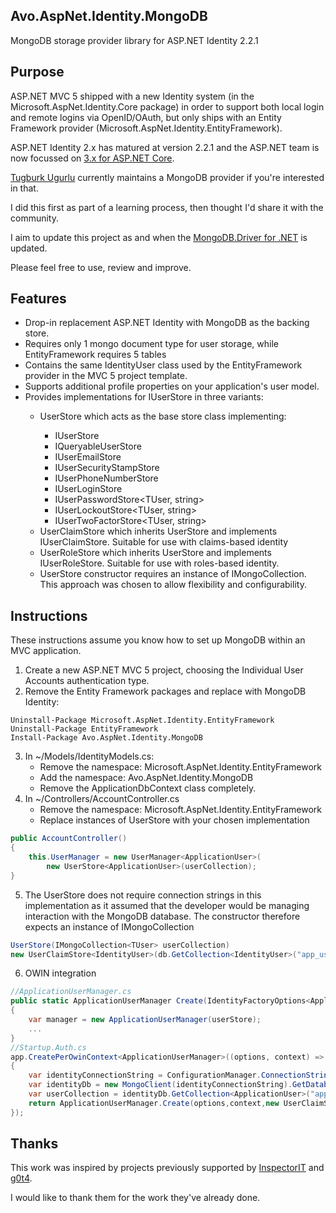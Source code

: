 ## Avo.AspNet.Identity.MongoDB ##

MongoDB storage provider library for ASP.NET Identity 2.2.1

## Purpose ##

ASP.NET MVC 5 shipped with a new Identity system (in the Microsoft.AspNet.Identity.Core package) in order to support both local login and remote logins via OpenID/OAuth, but only ships with an Entity Framework provider (Microsoft.AspNet.Identity.EntityFramework).

ASP.NET Identity 2.x has matured at version 2.2.1 and the ASP.NET team is now focussed on [3.x for ASP.NET Core](https://github.com/aspnet/Identity/). 

[Tugburk Ugurlu](https://github.com/tugberkugurlu/AspNetCore.Identity.MongoDB) currently maintains a MongoDB provider if you're interested in that.

I did this first as part of a learning process, then thought I'd share it with the community.

I aim to update this project as and when the [MongoDB.Driver for .NET](http://mongodb.github.io/mongo-csharp-driver/) is updated.

Please feel free to use, review and improve.

## Features ##
* Drop-in replacement ASP.NET Identity with MongoDB as the backing store.
* Requires only 1 mongo document type for user storage, while EntityFramework requires 5 tables
* Contains the same IdentityUser class used by the EntityFramework provider in the MVC 5 project template.
* Supports additional profile properties on your application's user model.
* Provides implementations for IUserStore<TUser> in three variants:
    * UserStore<TUser> which acts as the base store class implementing: 
        * IUserStore<TUser>
        * IQueryableUserStore<TUser>
        * IUserEmailStore<TUser>
        * IUserSecurityStampStore<TUser>
        * IUserPhoneNumberStore<TUser>
        * IUserLoginStore<TUser>
        * IUserPasswordStore<TUser, string>
        * IUserLockoutStore<TUser, string>
        * IUserTwoFactorStore<TUser, string>
    * UserClaimStore<TUser> which inherits UserStore<TUser> and implements IUserClaimStore<TUser>. Suitable for use with claims-based identity
    * UserRoleStore<TUser> which inherits UserStore<TUser> and implements IUserRoleStore<TUser>. Suitable for use with roles-based identity.
    * UserStore constructor requires an instance of IMongoCollection<TUser>. This approach was chosen to allow flexibility and configurability.

## Instructions ##
These instructions assume you know how to set up MongoDB within an MVC application.

1. Create a new ASP.NET MVC 5 project, choosing the Individual User Accounts authentication type.
2. Remove the Entity Framework packages and replace with MongoDB Identity:

```NuGet Package Manager Console
Uninstall-Package Microsoft.AspNet.Identity.EntityFramework
Uninstall-Package EntityFramework
Install-Package Avo.AspNet.Identity.MongoDB
```
    
3. In ~/Models/IdentityModels.cs:
    * Remove the namespace: Microsoft.AspNet.Identity.EntityFramework
    * Add the namespace: Avo.AspNet.Identity.MongoDB
	* Remove the ApplicationDbContext class completely.
4. In ~/Controllers/AccountController.cs
    * Remove the namespace: Microsoft.AspNet.Identity.EntityFramework
    * Replace instances of UserStore with your chosen implementation

```C#
public AccountController()
{
    this.UserManager = new UserManager<ApplicationUser>(
        new UserStore<ApplicationUser>(userCollection);
}
```
5. The UserStore does not require connection strings in this implementation as it assumed that the developer would be managing interaction with the MongoDB database. The constructor therefore expects an instance of IMongoCollection<TUser>

```C#
UserStore(IMongoCollection<TUser> userCollection)
new UserClaimStore<IdentityUser>(db.GetCollection<IdentityUser>("app_users")
```

6. OWIN integration
```C#
//ApplicationUserManager.cs
public static ApplicationUserManager Create(IdentityFactoryOptions<ApplicationUserManager> options, IOwinContext context, UserClaimStore<ApplicationUser> userStore) 
{
	var manager = new ApplicationUserManager(userStore);
	...
}	   
//Startup.Auth.cs
app.CreatePerOwinContext<ApplicationUserManager>((options, context) =>
{
	var identityConnectionString = ConfigurationManager.ConnectionStrings["IdentityConnection"].ConnectionString;
	var identityDb = new MongoClient(identityConnectionString).GetDatabase(identityConnectionString.Split('/').Last());
	var userCollection = identityDb.GetCollection<ApplicationUser>("app_users");
	return ApplicationUserManager.Create(options,context,new UserClaimStore<ApplicationUser>(userCollection));
});
```

## Thanks ##

This work was inspired by projects previously supported by [InspectorIT](https://github.com/InspectorIT/MongoDB.AspNet.Identity) and [g0t4](https://github.com/g0t4/aspnet-identity-mongo).

I would like to thank them for the work they've already done.
